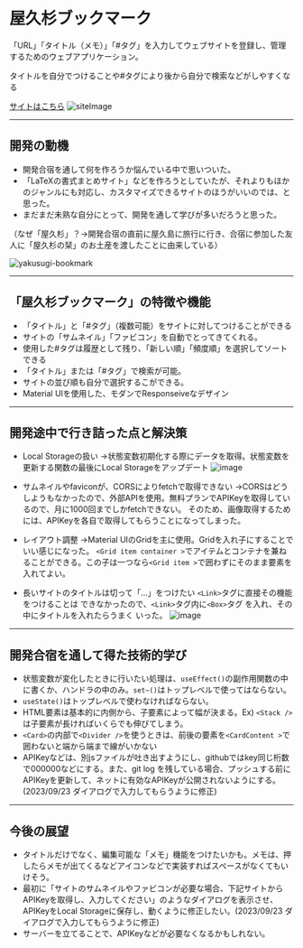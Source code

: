 # 屋久杉ブックマーク

「URL」「タイトル（メモ）」「#タグ」を入力してウェブサイトを登録し、管理するためのウェブアプリケーション。

タイトルを自分でつけることや#タグにより後から自分で検索などがしやすくなる

[サイトはこちら](https://haru960197.github.io/YakusugiBookmark/)
![siteImage](https://github.com/haru960197/YakusugiBookmark/assets/124692504/ab8ffdab-fb87-4722-bdbf-939d7ab000d1)

***

## 開発の動機

- 開発合宿を通して何を作ろうか悩んでいる中で思いついた。
- 「LaTeXの書式まとめサイト」などを作ろうとしていたが、それよりもほかのジャンルにも対応し、カスタマイズできるサイトのほうがいいのでは、と思った。
- まだまだ未熟な自分にとって、開発を通して学びが多いだろうと思った。

（なぜ「屋久杉」？→開発合宿の直前に屋久島に旅行に行き、合宿に参加した友人に「屋久杉の栞」のお土産を渡したことに由来している）

![yakusugi-bookmark](https://github.com/haru960197/YakusugiBookmark/assets/124692504/47ceccbe-743d-47cb-812d-b2355302320b)

***

## 「屋久杉ブックマーク」の特徴や機能

- 「タイトル」と「#タグ」（複数可能）をサイトに対してつけることができる
- サイトの「サムネイル」「ファビコン」を自動でとってきてくれる。
- 使用した#タグは履歴として残り、「新しい順」「頻度順」を選択してソートできる
- 「タイトル」または「#タグ」で検索が可能。
- サイトの並び順も自分で選択するこができる。
- Material UIを使用した、モダンでResponseiveなデザイン

***

## 開発途中で行き詰った点と解決策

- Local Storageの扱い
→状態変数初期化する際にデータを取得。状態変数を更新する関数の最後にLocal Storageをアップデート
![image](https://github.com/haru960197/YakusugiBookmark/assets/124692504/973c86a2-6bbc-4c1e-bf17-cf45a92fd359)

- サムネイルやfaviconが、CORSによりfetchで取得できない
→CORSはどうしようもなかったので、外部APIを使用。無料プランでAPIKeyを取得しているので、月に1000回までしかfetchできない。
そのため、画像取得するためには、APIKeyを各自で取得してもらうことになってしまった。

- レイアウト調整
→Material UIのGridを主に使用。Gridを入れ子にすることでいい感じになった。
`<Grid item container >`でアイテムとコンテナを兼ねることができる。この子は一つなら`<Grid item >`で囲わずにそのまま要素を入れてよい。

- 長いサイトのタイトルは切って「…」をつけたい
`<Link>`タグに直接その機能をつけることは
できなかったので、`<Link>`タグ内に`<Box>`タグ
を入れ、その中にタイトルを入れたらうまく
いった。
![image](https://github.com/haru960197/YakusugiBookmark/assets/124692504/0e5bad20-417d-4f31-b96f-b050f5179670)

***

## 開発合宿を通して得た技術的学び

- 状態変数が変化したときに行いたい処理は、`useEffect()`の副作用関数の中に書くか、ハンドラの中のみ。`set~()`はトップレベルで使ってはならない。
- `useState()`はトップレベルで使わなければならない。
- HTML要素は基本的に内側から、子要素によって幅が決まる。Ex) `<Stack />`は子要素が長ければいくらでも伸びてしまう。
- `<Card>`の内部で`<Divider />`を使うときは、前後の要素を`<CardContent >`で囲わないと端から端まで線がいかない
- APIKeyなどは、別jsファイルが吐き出すようにし、githubではkey同じ桁数で000000などにする。また、git log を残している場合、プッシュする前にAPIKeyを更新して、ネットに有効なAPIKeyが公開されないようにする。(2023/09/23 ダイアログで入力してもらうように修正)

***

## 今後の展望

- タイトルだけでなく、編集可能な「メモ」機能をつけたいかも。メモは、押したらメモが出てくるなどアイコンなどで実装すればスペースがなくてもいけそう。
- 最初に「サイトのサムネイルやファビコンが必要な場合、下記サイトからAPIKeyを取得し、入力してください」のようなダイアログを表示させ、APIKeyをLocal Storageに保存し、動くように修正したい。(2023/09/23 ダイアログで入力してもらうように修正)
- サーバーを立てることで、APIKeyなどが必要なくなるかもしれない。
